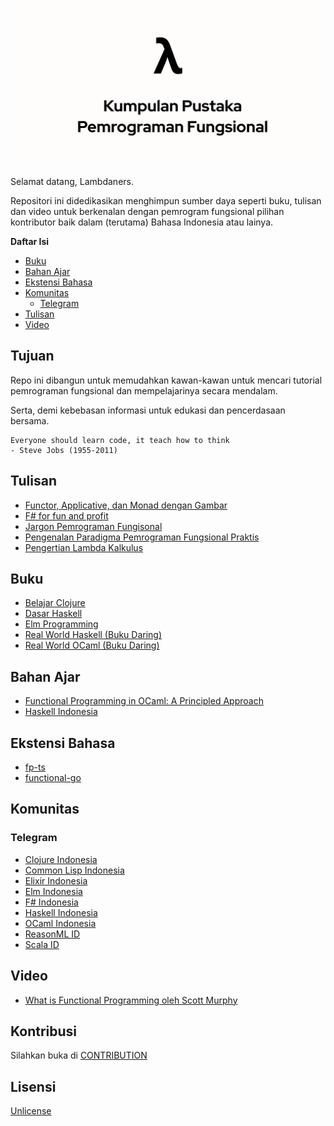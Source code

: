 ![Cover](./KP2F.png)

Selamat datang, Lambdaners.

Repositori ini didedikasikan menghimpun sumber daya seperti buku, tulisan dan video untuk berkenalan dengan pemrogram fungsional
pilihan kontributor baik dalam (terutama) Bahasa Indonesia atau lainya.

**Daftar Isi**

- <a href="#buku">Buku</a>
- <a href="#bahan-ajar">Bahan Ajar</a>
- <a href="#ekstensi-bahasa">Ekstensi Bahasa</a>
- <a href="#komunitas">Komunitas</a>
  - <a href="#telegram">Telegram</a>
- <a href="#tulisan">Tulisan</a>
- <a href="#video">Video</a>

## Tujuan

Repo ini dibangun untuk memudahkan kawan-kawan untuk mencari tutorial pemrograman fungsional dan mempelajarinya secara mendalam.

Serta, demi kebebasan informasi untuk edukasi dan pencerdasaan bersama.

```
Everyone should learn code, it teach how to think
- Steve Jobs (1955-2011)
```

## Tulisan
- [Functor, Applicative, dan Monad dengan Gambar](https://andraaa.my.id/blog/functor-applicative-dan-monad-dengan-gambar/)
- [F# for fun and profit](https://fsharpforfunandprofit.com)
- [Jargon Pemrograman Fungisonal](https://github.com/wisn/jargon-pemrograman-fungsional)
- [Pengenalan Paradigma Pemrograman Fungsional Praktis](https://medium.com/paradigma-fungsional/perkenalan-paradigma-pemrograman-fungsional-praktis-7bc5dce026b9)
- [Pengertian Lambda Kalkulus](http://martinalova98.blogspot.com/2013/12/pengertian-lambda-kalkulus.html)

## Buku

- [Belajar Clojure](https://github.com/bepitulaz/BelajarClojure)
- [Dasar Haskell](https://haskell.web.id/static/dasar-haskell.pdf)
- [Elm Programming](https://elmprogramming.com/)
- [Real World Haskell (Buku Daring)](http://book.realworldhaskell.org/)
- [Real World OCaml (Buku Daring)](https://dev.realworldocaml.org/)

## Bahan Ajar

- [Functional Programming in OCaml: A Principled Approach](https://www.cs.cornell.edu/courses/cs3110/2021sp/textbook/)
- [Haskell Indonesia](https://haskell.web.id/lectures.html)

## Ekstensi Bahasa

- [fp-ts](https://github.com/gcanti/fp-ts)
- [functional-go](https://github.com/logic-building/functional-go)

## Komunitas

### Telegram

- [Clojure Indonesia](https://t.me/clojure_id)
- [Common Lisp Indonesia](https://t.me/lisp_id)
- [Elixir Indonesia](https://t.me/elixir_id)
- [Elm Indonesia](https://t.me/elmindonesia)
- [F# Indonesia](https://t.me/fsharp_id)
- [Haskell Indonesia](https://t.me/haskell_id)
- [OCaml Indonesia](https://t.me/ocamlid)
- [ReasonML ID](https://t.me/reasonML_id)
- [Scala ID](https://t.me/scala_id)

## Video
- [What is Functional Programming oleh Scott Murphy](https://www.youtube.com/watch?v=KHojnWHemO0)


## Kontribusi

Silahkan buka di [CONTRIBUTION](./CONTRIBUTION.md)

## Lisensi

[Unlicense](./LICENSE)
